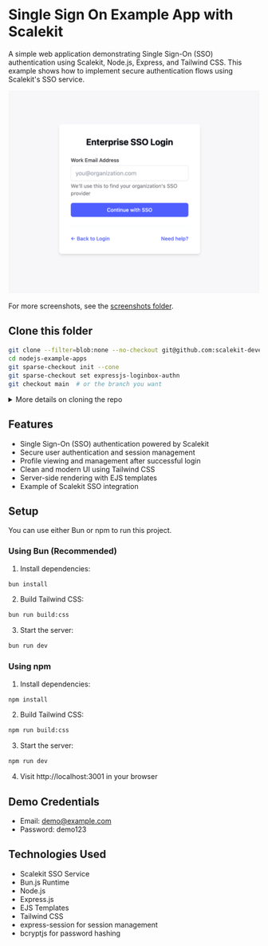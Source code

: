 # Single Sign On Example App with Scalekit

A simple web application demonstrating Single Sign-On (SSO) authentication using Scalekit, Node.js, Express, and Tailwind CSS. This example shows how to implement secure authentication flows using Scalekit's SSO service.

![App Overview](public/images/login-page.png)

For more screenshots, see the [screenshots folder](public/images).

## Clone this folder

```bash
git clone --filter=blob:none --no-checkout git@github.com:scalekit-developers/nodejs-example-apps.git
cd nodejs-example-apps
git sparse-checkout init --cone
git sparse-checkout set expressjs-loginbox-authn
git checkout main  # or the branch you want
```

<details>
<summary>More details on cloning the repo</summary>

- This specifically clones the expressjs-loginbox-authn folder and not the entire repo.
- VSCode contributors have to enable `git.openRepositoryInParentFolders` in settings.
</details>

## Features

- Single Sign-On (SSO) authentication powered by Scalekit
- Secure user authentication and session management
- Profile viewing and management after successful login
- Clean and modern UI using Tailwind CSS
- Server-side rendering with EJS templates
- Example of Scalekit SSO integration

## Setup

You can use either Bun or npm to run this project.

### Using Bun (Recommended)

1. Install dependencies:

```bash
bun install
```

2. Build Tailwind CSS:

```bash
bun run build:css
```

3. Start the server:

```bash
bun run dev
```

### Using npm

1. Install dependencies:

```bash
npm install
```

2. Build Tailwind CSS:

```bash
npm run build:css
```

3. Start the server:

```bash
npm run dev
```

4. Visit http://localhost:3001 in your browser

## Demo Credentials

- Email: demo@example.com
- Password: demo123

## Technologies Used

- Scalekit SSO Service
- Bun.js Runtime
- Node.js
- Express.js
- EJS Templates
- Tailwind CSS
- express-session for session management
- bcryptjs for password hashing
